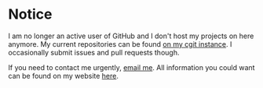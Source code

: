 # Notice

I am no longer an active user of GitHub and I don't host my projects on here anymore.
My current repositories can be found [on my cgit instance](https://git.speedie.gq). I occasionally submit issues and pull requests though. 

If you need to contact me urgently, [email me](mailto:speedie@duck.com).
All information you could want can be found on my website [here](https://speedie.gq).
